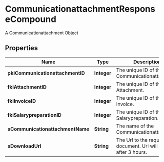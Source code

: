 

# CommunicationattachmentResponseCompound

A Communicationattachment Object

## Properties

| Name | Type | Description | Notes |
|------------ | ------------- | ------------- | -------------|
|**pkiCommunicationattachmentID** | **Integer** | The unique ID of the Communicationattachment |  |
|**fkiAttachmentID** | **Integer** | The unique ID of the Attachment. |  [optional] |
|**fkiInvoiceID** | **Integer** | The unique ID of the Invoice. |  [optional] |
|**fkiSalarypreparationID** | **Integer** | The unique ID of the Salarypreparation. |  [optional] |
|**sCommunicationattachmentName** | **String** | The name of the Communicationattachment |  |
|**sDownloadUrl** | **String** | The Url to the requested document.  Url will expire after 3 hours. |  [optional] |



